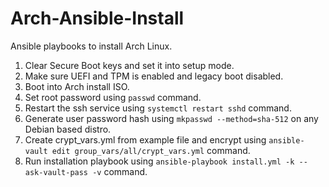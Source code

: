 # Arch-Ansible-Install
Ansible playbooks to install Arch Linux.

1. Clear Secure Boot keys and set it into setup mode.
2. Make sure UEFI and TPM is enabled and legacy boot disabled.
3. Boot into Arch install ISO.
4. Set root password using `passwd` command.
5. Restart the ssh service using `systemctl restart sshd` command.
6. Generate user password hash using `mkpasswd --method=sha-512` on any Debian based distro.
7. Create crypt_vars.yml from example file and encrypt using `ansible-vault edit group_vars/all/crypt_vars.yml` command.
8. Run installation playbook using `ansible-playbook install.yml -k --ask-vault-pass -v` command.
